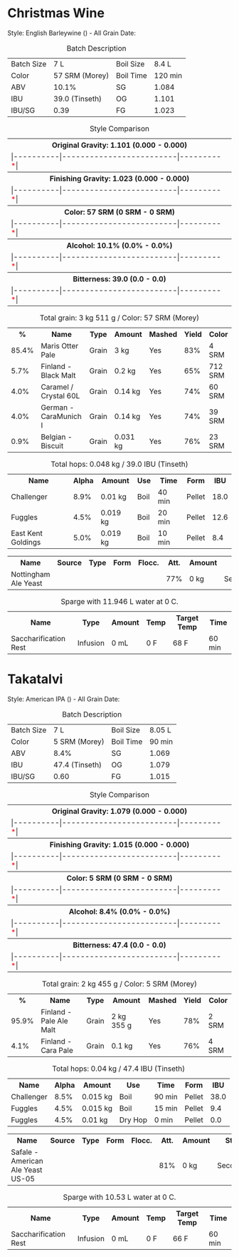 Christmas Wine
==============

<div class="recipe">

<div class="general">

<div id="headerdiv">



<tbody>

<tr>

<td class="label">Style:</td>

<td class="value">English Barleywine () - All Grain</td>

</tr>

<tr>

<td class="label">Date:</td>

<td class="value"></td>

</tr>

</tbody>

</table>

</div>

<div class="batch">

<table id="title"><caption>Batch Description</caption>

<tbody>

<tr>

<td class="left">Batch Size</td>

<td class="valuel">7 L</td>

<td class="right">Boil Size</td>

<td class="valuer">8.4 L</td>

</tr>

<tr>

<td class="left">Color</td>

<td class="valuel">57 SRM (Morey)</td>

<td class="right">Boil Time</td>

<td class="valuer">120 min</td>

</tr>

<tr>

<td class="left">ABV</td>

<td class="valuel">10.1%</td>

<td class="right">SG</td>

<td class="valuer">1.084</td>

</tr>

<tr>

<td class="left">IBU</td>

<td class="valuel">39.0 (Tinseth)</td>

<td class="right">OG</td>

<td class="valuer">1.101</td>

</tr>

<tr>

<td class="left">IBU/SG</td>

<td class="valuel">0.39</td>

<td class="right">FG</td>

<td class="valuer">1.023</td>

</tr>

</tbody>

</table>

</div>

<div class="batch">

<table id="stylecmp"><caption>Style Comparison</caption>

<tbody>

<tr>

<th>Original Gravity: 1.101 (0.000 - 0.000)</th>

</tr>

<tr>

<td>|----------|-------------------------|---------<font color="red">*</font>|</td>

</tr>

<tr>

<th>Finishing Gravity: 1.023 (0.000 - 0.000)</th>

</tr>

<tr>

<td>|----------|-------------------------|---------<font color="red">*</font>|</td>

</tr>

<tr>

<th>Color: 57 SRM (0 SRM - 0 SRM)</th>

</tr>

<tr>

<td>|----------|-------------------------|---------<font color="red">*</font>|</td>

</tr>

<tr>

<th>Alcohol: 10.1% (0.0% - 0.0%)</th>

</tr>

<tr>

<td>|----------|-------------------------|---------<font color="red">*</font>|</td>

</tr>

<tr>

<th>Bitterness: 39.0 (0.0 - 0.0)</th>

</tr>

<tr>

<td>|----------|-------------------------|---------<font color="red">*</font>|</td>

</tr>

</tbody>

</table>

</div>

</div>

<table id="fermentables"><caption>Total grain: 3 kg 511 g / Color: 57 SRM (Morey)</caption>

<tbody>

<tr>

<th>%</th>

<th>Name</th>

<th>Type</th>

<th>Amount</th>

<th>Mashed</th>

<th>Yield</th>

<th>Color</th>

</tr>

<tr>

<td>85.4%</td>

<td>Maris Otter Pale</td>

<td>Grain</td>

<td>3 kg</td>

<td>Yes</td>

<td>83%</td>

<td>4 SRM</td>

</tr>

<tr>

<td>5.7%</td>

<td>Finland - Black Malt</td>

<td>Grain</td>

<td>0.2 kg</td>

<td>Yes</td>

<td>65%</td>

<td>712 SRM</td>

</tr>

<tr>

<td>4.0%</td>

<td>Caramel / Crystal 60L</td>

<td>Grain</td>

<td>0.14 kg</td>

<td>Yes</td>

<td>74%</td>

<td>60 SRM</td>

</tr>

<tr>

<td>4.0%</td>

<td>German - CaraMunich I</td>

<td>Grain</td>

<td>0.14 kg</td>

<td>Yes</td>

<td>74%</td>

<td>39 SRM</td>

</tr>

<tr>

<td>0.9%</td>

<td>Belgian - Biscuit</td>

<td>Grain</td>

<td>0.031 kg</td>

<td>Yes</td>

<td>76%</td>

<td>23 SRM</td>

</tr>

</tbody>

</table>

<table id="hops"><caption>Total hops: 0.048 kg / 39.0 IBU (Tinseth)</caption>

<tbody>

<tr>

<th>Name</th>

<th>Alpha</th>

<th>Amount</th>

<th>Use</th>

<th>Time</th>

<th>Form</th>

<th>IBU</th>

</tr>

<tr>

<td>Challenger</td>

<td>8.9%</td>

<td>0.01 kg</td>

<td>Boil</td>

<td>40 min</td>

<td>Pellet</td>

<td>18.0</td>

</tr>

<tr>

<td>Fuggles</td>

<td>4.5%</td>

<td>0.019 kg</td>

<td>Boil</td>

<td>20 min</td>

<td>Pellet</td>

<td>12.6</td>

</tr>

<tr>

<td>East Kent Goldings</td>

<td>5.0%</td>

<td>0.019 kg</td>

<td>Boil</td>

<td>10 min</td>

<td>Pellet</td>

<td>8.4</td>

</tr>

</tbody>

</table>

<table id="yeast">

<tbody>

<tr>

<th>Name</th>

<th>Source</th>

<th>Type</th>

<th>Form</th>

<th>Flocc.</th>

<th>Att.</th>

<th>Amount</th>

<th>Stage</th>

</tr>

<tr>

<td>Nottingham Ale Yeast</td>

<td></td>

<td></td>

<td></td>

<td></td>

<td>77%</td>

<td>0 kg</td>

<td>Secondary</td>

</tr>

</tbody>

</table>

<table id="mash"><caption>Sparge with 11.946 L water at 0 C.</caption>

<tbody>

<tr>

<th>Name</th>

<th>Type</th>

<th>Amount</th>

<th>Temp</th>

<th>Target Temp</th>

<th>Time</th>

</tr>

<tr>

<td>Saccharification Rest</td>

<td>Infusion</td>

<td>0 mL</td>

<td>0 F</td>

<td>68 F</td>

<td>60 min</td>

</tr>

</tbody>

</table>

</div>

Takatalvi
=========

<div class="recipe">

<div class="general">

<div id="headerdiv">



<tbody>

<tr>

<td class="label">Style:</td>

<td class="value">American IPA () - All Grain</td>

</tr>

<tr>

<td class="label">Date:</td>

<td class="value"></td>

</tr>

</tbody>

</table>

</div>

<div class="batch">

<table id="title"><caption>Batch Description</caption>

<tbody>

<tr>

<td class="left">Batch Size</td>

<td class="valuel">7 L</td>

<td class="right">Boil Size</td>

<td class="valuer">8.05 L</td>

</tr>

<tr>

<td class="left">Color</td>

<td class="valuel">5 SRM (Morey)</td>

<td class="right">Boil Time</td>

<td class="valuer">90 min</td>

</tr>

<tr>

<td class="left">ABV</td>

<td class="valuel">8.4%</td>

<td class="right">SG</td>

<td class="valuer">1.069</td>

</tr>

<tr>

<td class="left">IBU</td>

<td class="valuel">47.4 (Tinseth)</td>

<td class="right">OG</td>

<td class="valuer">1.079</td>

</tr>

<tr>

<td class="left">IBU/SG</td>

<td class="valuel">0.60</td>

<td class="right">FG</td>

<td class="valuer">1.015</td>

</tr>

</tbody>

</table>

</div>

<div class="batch">

<table id="stylecmp"><caption>Style Comparison</caption>

<tbody>

<tr>

<th>Original Gravity: 1.079 (0.000 - 0.000)</th>

</tr>

<tr>

<td>|----------|-------------------------|---------<font color="red">*</font>|</td>

</tr>

<tr>

<th>Finishing Gravity: 1.015 (0.000 - 0.000)</th>

</tr>

<tr>

<td>|----------|-------------------------|---------<font color="red">*</font>|</td>

</tr>

<tr>

<th>Color: 5 SRM (0 SRM - 0 SRM)</th>

</tr>

<tr>

<td>|----------|-------------------------|---------<font color="red">*</font>|</td>

</tr>

<tr>

<th>Alcohol: 8.4% (0.0% - 0.0%)</th>

</tr>

<tr>

<td>|----------|-------------------------|---------<font color="red">*</font>|</td>

</tr>

<tr>

<th>Bitterness: 47.4 (0.0 - 0.0)</th>

</tr>

<tr>

<td>|----------|-------------------------|---------<font color="red">*</font>|</td>

</tr>

</tbody>

</table>

</div>

</div>

<table id="fermentables"><caption>Total grain: 2 kg 455 g / Color: 5 SRM (Morey)</caption>

<tbody>

<tr>

<th>%</th>

<th>Name</th>

<th>Type</th>

<th>Amount</th>

<th>Mashed</th>

<th>Yield</th>

<th>Color</th>

</tr>

<tr>

<td>95.9%</td>

<td>Finland - Pale Ale Malt</td>

<td>Grain</td>

<td>2 kg 355 g</td>

<td>Yes</td>

<td>78%</td>

<td>2 SRM</td>

</tr>

<tr>

<td>4.1%</td>

<td>Finland - Cara Pale</td>

<td>Grain</td>

<td>0.1 kg</td>

<td>Yes</td>

<td>76%</td>

<td>4 SRM</td>

</tr>

</tbody>

</table>

<table id="hops"><caption>Total hops: 0.04 kg / 47.4 IBU (Tinseth)</caption>

<tbody>

<tr>

<th>Name</th>

<th>Alpha</th>

<th>Amount</th>

<th>Use</th>

<th>Time</th>

<th>Form</th>

<th>IBU</th>

</tr>

<tr>

<td>Challenger</td>

<td>8.5%</td>

<td>0.015 kg</td>

<td>Boil</td>

<td>90 min</td>

<td>Pellet</td>

<td>38.0</td>

</tr>

<tr>

<td>Fuggles</td>

<td>4.5%</td>

<td>0.015 kg</td>

<td>Boil</td>

<td>15 min</td>

<td>Pellet</td>

<td>9.4</td>

</tr>

<tr>

<td>Fuggles</td>

<td>4.5%</td>

<td>0.01 kg</td>

<td>Dry Hop</td>

<td>0 min</td>

<td>Pellet</td>

<td>0.0</td>

</tr>

</tbody>

</table>

<table id="yeast">

<tbody>

<tr>

<th>Name</th>

<th>Source</th>

<th>Type</th>

<th>Form</th>

<th>Flocc.</th>

<th>Att.</th>

<th>Amount</th>

<th>Stage</th>

</tr>

<tr>

<td>Safale - American Ale Yeast US-05</td>

<td></td>

<td></td>

<td></td>

<td></td>

<td>81%</td>

<td>0 kg</td>

<td>Secondary</td>

</tr>

</tbody>

</table>

<table id="mash"><caption>Sparge with 10.53 L water at 0 C.</caption>

<tbody>

<tr>

<th>Name</th>

<th>Type</th>

<th>Amount</th>

<th>Temp</th>

<th>Target Temp</th>

<th>Time</th>

</tr>

<tr>

<td>Saccharification Rest</td>

<td>Infusion</td>

<td>0 mL</td>

<td>0 F</td>

<td>66 F</td>

<td>60 min</td>

</tr>

</tbody>

</table>

</div>